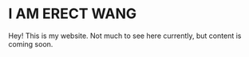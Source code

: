 # I AM ERECT WANG

Hey!
This is my website. Not much to see here currently, but content is coming soon.
